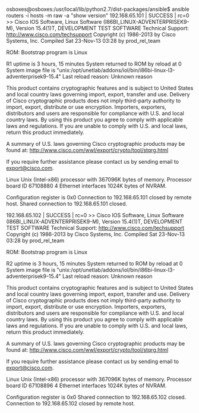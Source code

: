 osboxes@osboxes:/usr/local/lib/python2.7/dist-packages/ansible$ ansible routers -i hosts -m raw -a "show version"
192.168.65.101 | SUCCESS | rc=0 >>
Cisco IOS Software, Linux Software (I86BI_LINUX-ADVENTERPRISEK9-M), Version 15.4(1)T, DEVELOPMENT TEST SOFTWARE
Technical Support: http://www.cisco.com/techsupport
Copyright (c) 1986-2013 by Cisco Systems, Inc.
Compiled Sat 23-Nov-13 03:28 by prod_rel_team

ROM: Bootstrap program is Linux

R1 uptime is 3 hours, 15 minutes
System returned to ROM by reload at 0
System image file is "unix:/opt/unetlab/addons/iol/bin/i86bi-linux-l3-adventerprisek9-15.4"
Last reload reason: Unknown reason



This product contains cryptographic features and is subject to United
States and local country laws governing import, export, transfer and
use. Delivery of Cisco cryptographic products does not imply
third-party authority to import, export, distribute or use encryption.
Importers, exporters, distributors and users are responsible for
compliance with U.S. and local country laws. By using this product you
agree to comply with applicable laws and regulations. If you are unable
to comply with U.S. and local laws, return this product immediately.

A summary of U.S. laws governing Cisco cryptographic products may be found at:
http://www.cisco.com/wwl/export/crypto/tool/stqrg.html

If you require further assistance please contact us by sending email to
export@cisco.com.

Linux Unix (Intel-x86) processor with 367096K bytes of memory.
Processor board ID 67108880
4 Ethernet interfaces
1024K bytes of NVRAM.



Configuration register is 0x0
Connection to 192.168.65.101 closed by remote host.
Shared connection to 192.168.65.101 closed.


192.168.65.102 | SUCCESS | rc=0 >>
Cisco IOS Software, Linux Software (I86BI_LINUX-ADVENTERPRISEK9-M), Version 15.4(1)T, DEVELOPMENT TEST SOFTWARE
Technical Support: http://www.cisco.com/techsupport
Copyright (c) 1986-2013 by Cisco Systems, Inc.
Compiled Sat 23-Nov-13 03:28 by prod_rel_team

ROM: Bootstrap program is Linux

R2 uptime is 3 hours, 15 minutes
System returned to ROM by reload at 0
System image file is "unix:/opt/unetlab/addons/iol/bin/i86bi-linux-l3-adventerprisek9-15.4"
Last reload reason: Unknown reason



This product contains cryptographic features and is subject to United
States and local country laws governing import, export, transfer and
use. Delivery of Cisco cryptographic products does not imply
third-party authority to import, export, distribute or use encryption.
Importers, exporters, distributors and users are responsible for
compliance with U.S. and local country laws. By using this product you
agree to comply with applicable laws and regulations. If you are unable
to comply with U.S. and local laws, return this product immediately.

A summary of U.S. laws governing Cisco cryptographic products may be found at:
http://www.cisco.com/wwl/export/crypto/tool/stqrg.html

If you require further assistance please contact us by sending email to
export@cisco.com.

Linux Unix (Intel-x86) processor with 367096K bytes of memory.
Processor board ID 67108896
4 Ethernet interfaces
1024K bytes of NVRAM.



Configuration register is 0x0
Shared connection to 192.168.65.102 closed.
Connection to 192.168.65.102 closed by remote host.
